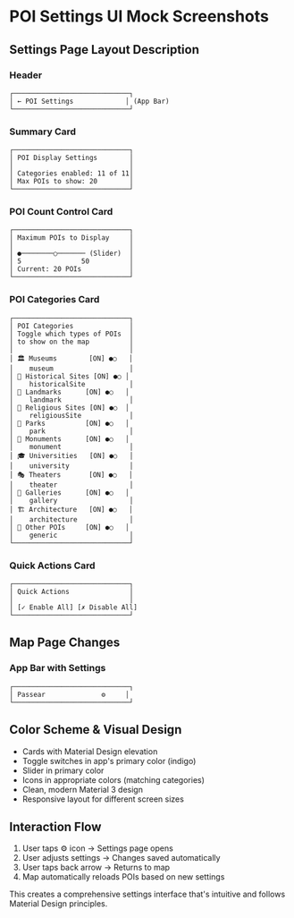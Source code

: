 # POI Settings UI Mock Screenshots

## Settings Page Layout Description

### Header
```
┌─────────────────────────────┐
│ ← POI Settings             │ (App Bar)
└─────────────────────────────┘
```

### Summary Card
```
┌─────────────────────────────┐
│ POI Display Settings        │
│                             │
│ Categories enabled: 11 of 11│
│ Max POIs to show: 20        │
└─────────────────────────────┘
```

### POI Count Control Card
```
┌─────────────────────────────┐
│ Maximum POIs to Display     │
│                             │
│ ●────────○─────── (Slider)  │
│ 5               50          │
│ Current: 20 POIs            │
└─────────────────────────────┘
```

### POI Categories Card
```
┌─────────────────────────────┐
│ POI Categories              │
│ Toggle which types of POIs  │
│ to show on the map          │
│                             │
│ 🏛️ Museums        [ON] ●○   │
│    museum                   │
│ 🏰 Historical Sites [ON] ●○ │
│    historicalSite           │
│ 🗻 Landmarks      [ON] ●○   │
│    landmark                 │
│ 🕌 Religious Sites [ON] ●○  │
│    religiousSite            │
│ 🌳 Parks          [ON] ●○   │
│    park                     │
│ 🗿 Monuments      [ON] ●○   │
│    monument                 │
│ 🎓 Universities   [ON] ●○   │
│    university               │
│ 🎭 Theaters       [ON] ●○   │
│    theater                  │
│ 🎨 Galleries      [ON] ●○   │
│    gallery                  │
│ 🏗️ Architecture   [ON] ●○   │
│    architecture             │
│ 📍 Other POIs     [ON] ●○   │
│    generic                  │
└─────────────────────────────┘
```

### Quick Actions Card
```
┌─────────────────────────────┐
│ Quick Actions               │
│                             │
│ [✓ Enable All] [✗ Disable All]
└─────────────────────────────┘
```

## Map Page Changes

### App Bar with Settings
```
┌─────────────────────────────┐
│ Passear              ⚙️     │
└─────────────────────────────┘
```

## Color Scheme & Visual Design
- Cards with Material Design elevation
- Toggle switches in app's primary color (indigo)
- Slider in primary color
- Icons in appropriate colors (matching categories)
- Clean, modern Material 3 design
- Responsive layout for different screen sizes

## Interaction Flow
1. User taps ⚙️ icon → Settings page opens
2. User adjusts settings → Changes saved automatically
3. User taps back arrow → Returns to map
4. Map automatically reloads POIs based on new settings

This creates a comprehensive settings interface that's intuitive and follows Material Design principles.
